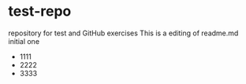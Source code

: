 # test-repo
repository for test and GitHub exercises
This is a editing of readme.md initial one
* 1111
* 2222
* 3333

